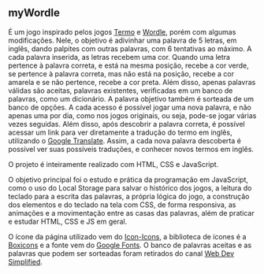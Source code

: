 ## myWordle

É um jogo inspirado pelos jogos [Termo](https://term.ooo/) e [Wordle](https://www.nytimes.com/games/wordle/index.html), porém com algumas modificações. Nele, o objetivo é adivinhar uma palavra de 5 letras, em inglês, dando palpites com outras palavras, com 6 tentativas ao máximo. A cada palavra inserida, as letras recebem uma cor. Quando uma letra pertence à palavra correta, e está na mesma posição, recebe a cor verde, se pertence à palavra correta, mas não está na posição, recebe a cor amarela e se não pertence, recebe a cor preta. Além disso, apenas palavras válidas são aceitas, palavras existentes, verificadas em um banco de palavras, como um dicionário. A palavra objetivo também é sorteada de um banco de opções. A cada acesso é possível jogar uma nova palavra, e não apenas uma por dia, como nos jogos originais, ou seja, pode-se jogar várias vezes seguidas. Além disso, após descobrir a palavra correta, é possível acessar um link para ver diretamente a tradução do termo em inglês, utilizando o [Google Translate](https://translate.google.com.br/?hl=pt-BR). Assim, a cada nova palavra descoberta é possível ver suas possíveis traduções, e conhecer novos termos em inglês.

O projeto é inteiramente realizado com HTML, CSS e JavaScript.

O objetivo principal foi o estudo e prática da programação em JavaScript, como o uso do Local Storage para salvar o histórico dos jogos, a leitura do teclado para a escrita das palavras, a própria lógica do jogo, a construção dos elementos e do teclado na tela com CSS, de forma responsiva, as animações e a movimentação entre as casas das palavras, além de praticar e estudar HTML, CSS e JS em geral.

O ícone da página utilizado vem do [Icon-Icons](https://icon-icons.com/pt/icone/palavra-mac/23563), a biblioteca de ícones é a [Boxicons](https://boxicons.com/) e a fonte vem do [Google Fonts](https://fonts.google.com/specimen/Varela+Round). O banco de palavras aceitas e as palavras que podem ser sorteadas foram retirados do canal [Web Dev Simplified](https://github.com/WebDevSimplified/wordle-clone).